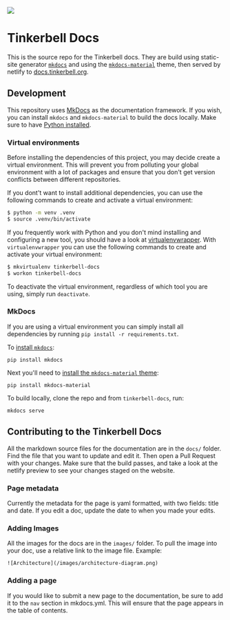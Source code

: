![](https://img.shields.io/badge/Stability-Experimental-red.svg)

# Tinkerbell Docs

This is the source repo for the Tinkerbell docs. They are build using static-site generator [`mkdocs`](https://www.mkdocs.org/) and using the [`mkdocs-material`](https://squidfunk.github.io/mkdocs-material/) theme, then served by netlify to [docs.tinkerbell.org](https://docs.tinkerbell.org/). 

## Development

This repository uses [MkDocs](https://www.mkdocs.org/) as the documentation framework. If you wish, you can install `mkdocs` and `mkdocs-material` to build the docs locally. Make sure to have [Python installed](https://www.python.org/downloads/).

### Virtual environments

Before installing the dependencies of this project, you may decide create a virtual environment. This will prevent you from polluting your global environment with a lot of packages and ensure that you don't get version conflicts between different repositories.

If you dont't want to install additional dependencies, you can use the following commands to create and activate a virtual environment:

```bash
$ python -m venv .venv
$ source .venv/bin/activate
```

If you frequently work with Python and you don't mind installing and configuring a new tool, you should have a look at [virtualenvwrapper](https://virtualenvwrapper.readthedocs.io/en/latest/). With `virtualenvwrapper` you can use the following commands to create and activate your virtual environment:

```bash
$ mkvirtualenv tinkerbell-docs
$ workon tinkerbell-docs
```

To deactivate the virtual environment, regardless of which tool you are using, simply run `deactivate`.

### MkDocs

If you are using a virtual environment you can simply install all dependencies by running `pip install -r requirements.txt`.

To [install `mkdocs`](https://www.mkdocs.org/#installation):

`pip install mkdocs`

Next you'll need to [install the `mkdocs-material` theme](https://squidfunk.github.io/mkdocs-material/getting-started/#installation):

`pip install mkdocs-material`

To build locally, clone the repo and from `tinkerbell-docs`, run:

`mkdocs serve`

## Contributing to the Tinkerbell Docs

All the markdown source files for the documentation are in the `docs/` folder. Find the file that you want to update and edit it. Then open a Pull Request with your changes. Make sure that the build passes, and take a look at the netlify preview to see your changes staged on the website.

### Page metadata

Currently the metadata for the page is yaml formatted, with two fields: title and date. If you edit a doc, update the date to when you made your edits. 

### Adding Images

All the images for the docs are in the `images/` folder. To pull the image into your doc, use a relative link to the image file. Example:

```
![Architecture](/images/architecture-diagram.png)
```

### Adding a page

If you would like to submit a new page to the documentation, be sure to add it to the `nav` section in mkdocs.yml. This will ensure that the page appears in the table of contents.